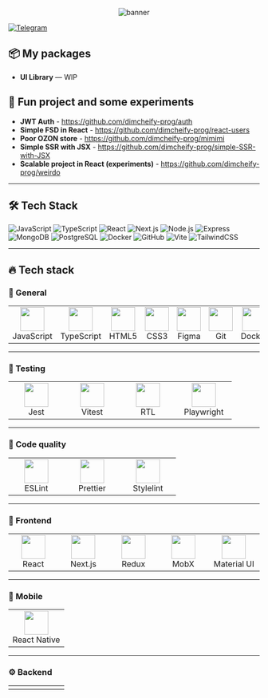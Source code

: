  
<!-- Баннер / заголовок -->
<p align="center">
  <img src="https://capsule-render.vercel.app/api?text=Here%20we%20go%20again&animation=fadeIn&type=waving&color=gradient&height=200&fontSize=50" alt="banner" />
</p>

[![Telegram](https://img.shields.io/badge/Telegram-@dimcheify-blue?logo=telegram)](https://t.me/@dimcheify)  

## 📦 My packages

- **UI Library** — WIP

## 🚀 Fun project and some experiments

- **JWT Auth** - https://github.com/dimcheify-prog/auth
- **Simple FSD in React** - https://github.com/dimcheify-prog/react-users
- **Poor OZON store** - https://github.com/dimcheify-prog/mimimi
- **Simple SSR with JSX** - https://github.com/dimcheify-prog/simple-SSR-with-JSX
- **Scalable project in React (experiments)** - https://github.com/dimcheify-prog/weirdo

---

## 🛠 Tech Stack

![JavaScript](https://img.shields.io/badge/JavaScript-F7DF1E?logo=javascript&logoColor=000)
![TypeScript](https://img.shields.io/badge/TypeScript-3178C6?logo=typescript&logoColor=fff)
![React](https://img.shields.io/badge/React-61DAFB?logo=react&logoColor=000)
![Next.js](https://img.shields.io/badge/Next.js-000000?logo=next.js)
![Node.js](https://img.shields.io/badge/Node.js-339933?logo=node.js&logoColor=fff)
![Express](https://img.shields.io/badge/Express-000000?logo=express&logoColor=fff)
![MongoDB](https://img.shields.io/badge/MongoDB-47A248?logo=mongodb&logoColor=fff)
![PostgreSQL](https://img.shields.io/badge/PostgreSQL-4169E1?logo=postgresql&logoColor=fff)
![Docker](https://img.shields.io/badge/Docker-2496ED?logo=docker&logoColor=fff)
![GitHub](https://img.shields.io/badge/GitHub-181717?logo=github)
![Vite](https://img.shields.io/badge/Vite-646CFF?logo=vite&logoColor=fff)
![TailwindCSS](https://img.shields.io/badge/TailwindCSS-06B6D4?logo=tailwindcss&logoColor=fff)

---

## 🔥 Tech stack

### 🧩 General
<table>
  <tr>
    <td align="center" width="96"><img src="https://skillicons.dev/icons?i=js" width="48"/><br>JavaScript</td>
    <td align="center" width="96"><img src="https://skillicons.dev/icons?i=ts" width="48"/><br>TypeScript</td>
    <td align="center" width="96"><img src="https://skillicons.dev/icons?i=html" width="48"/><br>HTML5</td>
    <td align="center" width="96"><img src="https://skillicons.dev/icons?i=css" width="48"/><br>CSS3</td>
    <td align="center" width="96"><img src="https://skillicons.dev/icons?i=figma" width="48"/><br>Figma</td>
    <td align="center" width="96"><img src="https://skillicons.dev/icons?i=git" width="48"/><br>Git</td>
    <td align="center" width="96"><img src="https://skillicons.dev/icons?i=docker" width="48"/><br>Docker</td>
  </tr>
</table>

---

### 🧪 Testing
<table>
  <tr>
    <td align="center" width="96"><img src="https://skillicons.dev/icons?i=jest" width="48"/><br>Jest</td>
    <td align="center" width="96"><img src="https://skillicons.dev/icons?i=vitest" width="48"/><br>Vitest</td>
    <td align="center" width="96"><img src="https://skillicons.dev/icons?i=react" width="48"/><br>RTL</td>
    <td align="center" width="96"><img src="https://skillicons.dev/icons?i=nodejs" width="48"/><br>Playwright</td>
  </tr>
</table>

---

### 🧹 Code quality
<table>
  <tr>
    <td align="center" width="96">
      <img src="https://cdn.jsdelivr.net/gh/devicons/devicon/icons/eslint/eslint-original.svg" width="48"/><br>ESLint
    </td>
    <td align="center" width="96">
      <img src="https://cdn.jsdelivr.net/gh/devicons/devicon/icons/prettier/prettier-original.svg" width="48"/><br>Prettier
    </td>
    <td align="center" width="96">
      <img src="https://upload.wikimedia.org/wikipedia/commons/2/26/Stylelint_logo.svg" width="48"/><br>Stylelint
    </td>
  </tr>
</table>

---

### 🎨 Frontend
<table>
  <tr>
    <td align="center" width="96"><img src="https://skillicons.dev/icons?i=react" width="48"/><br>React</td>
    <td align="center" width="96"><img src="https://skillicons.dev/icons?i=nextjs" width="48"/><br>Next.js</td>
    <td align="center" width="96"><img src="https://cdn.jsdelivr.net/gh/devicons/devicon/icons/redux/redux-original.svg" width="48"/><br>Redux</td>
    <td align="center" width="96"><img src="https://raw.githubusercontent.com/simple-icons/simple-icons/develop/icons/mobx.svg" width="48"/><br>MobX</td>
    <td align="center" width="96"><img src="https://skillicons.dev/icons?i=materialui" width="48"/><br>Material UI</td>
  </tr>
</table>

---

### 📱 Mobile
<table>
  <tr>
    <td align="center" width="96"><img src="https://skillicons.dev/icons?i=react" width="48"/><br>React Native</td>
  </tr>
</table>

---

### ⚙️ Backend
<table>
  <tr>
    <td align="center" width="96"><img src="htt


